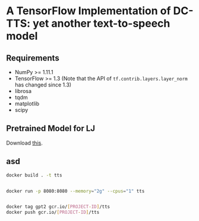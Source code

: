 # A TensorFlow Implementation of DC-TTS: yet another text-to-speech model

## Requirements
  * NumPy >= 1.11.1
  * TensorFlow >= 1.3 (Note that the API of `tf.contrib.layers.layer_norm` has changed since 1.3)
  * librosa
  * tqdm
  * matplotlib
  * scipy

## Pretrained Model for LJ

Download [this](https://www.dropbox.com/s/1oyipstjxh2n5wo/LJ_logdir.tar?dl=0).

## asd

```bash
docker build . -t tts


docker run -p 8080:8080 --memory="2g" --cpus="1" tts


docker tag gpt2 gcr.io/[PROJECT-ID]/tts
docker push gcr.io/[PROJECT-ID]/tts

```